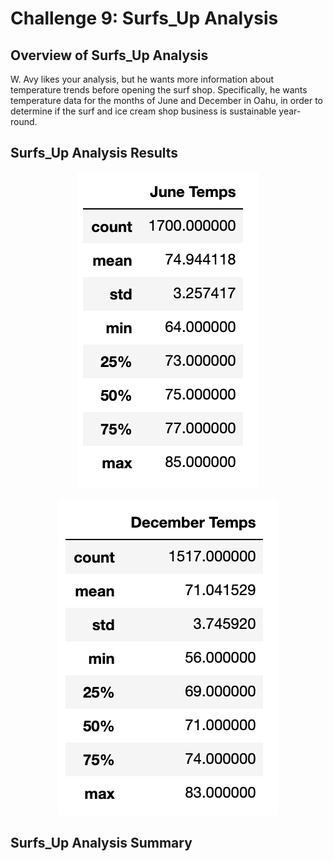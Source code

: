 # Challenge 9: Surfs_Up Analysis

## Overview of Surfs_Up Analysis
W. Avy likes your analysis, but he wants more information about temperature trends before opening the surf shop. Specifically, he wants temperature data for the months of June and December in Oahu, in order to determine if the surf and ice cream shop business is sustainable year-round.

## Surfs_Up Analysis Results

<center>

![](https://github.com/Hala-INTJ/Surfs_Up/blob/main/June%20Temps.png) 
</center>


<center>

![](https://github.com/Hala-INTJ/Surfs_Up/blob/main/December%20Temps.png)
</center>

## Surfs_Up Analysis Summary
